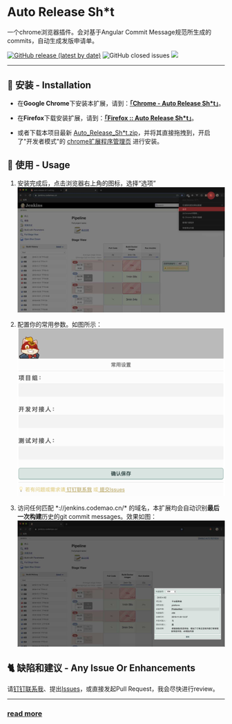 # Auto Release Sh*t

一个chrome浏览器插件。会对基于Angular Commit Message规范所生成的commits，自动生成发版申请单。

<a href="https://github.com/milobluebell/auto-release-shit/releases"><img alt="GitHub release (latest by date)" src="https://img.shields.io/github/v/release/milobluebell/auto-release-shit?color=blue"></a>
![GitHub closed issues](https://img.shields.io/github/issues-closed/milobluebell/auto-release-shit?color=green)
![](https://github.com/milobluebell/auto-release-shit/workflows/build%20action/badge.svg)


- - -


## 🚽 安装 - Installation
- 在**Google Chrome**下安装本扩展，请到：**[「Chrome - Auto Release Sh*t」](https://chrome.google.com/webstore/detail/auto-release-sht/dlkiheickdjonefdhmdbgilomcigjolj?hl=zh-CN)**。

- 在**Firefox**下载安装扩展，请到：**[「Firefox :: Auto Release Sh*t」](https://addons.mozilla.org/zh-CN/firefox/addon/auto-release-sh-t/)**。
  
- 或者下载本项目最新 [Auto_Release_Sh*t.zip](https://github.com/milobluebell/auto-release-shit/releases)，并将其直接拖拽到，开启了"开发者模式"的 [chrome扩展程序管理页](chrome://extensions/) 进行安装。
  

## 💩 使用 - Usage

1. 安装完成后，点击浏览器右上角的图标，选择“选项”
![Image text](https://raw.githubusercontent.com/milobluebell/imgs-repo/master/2.jpg)


2. 配置你的常用参数。如图所示：
![Image text](https://raw.githubusercontent.com/milobluebell/imgs-repo/master/QQ20191124-193409%402x.png)


1. 访问任何匹配 \*://jenkins.codemao.cn/\* 的域名，本扩展均会自动识别**最后一次构建**历史的git commit messages。效果如图：
![Image text](https://raw.githubusercontent.com/milobluebell/imgs-repo/master/3.jpg)



## 🐈 缺陷和建议 - Any Issue Or Enhancements
请[钉钉联系我](dingtalk://dingtalkclient/action/sendmsg?dingtalk_id=milobluebell)、提出[Issues](https://github.com/milobluebell/auto-release-shit/issues)，或直接发起Pull Request，我会尽快进行review。


 - - -
### [read more](https://github.com/milobluebell/auto-release-shit/blob/master/others/more.md)


